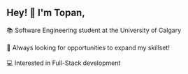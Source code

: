 ## Hey! 👋 I'm Topan,

📚 Software Engineering student at the University of Calgary<br><br>
🧠 Always looking for opportunities to expand my skillset!<br><br>
💻 Interested in Full-Stack development
